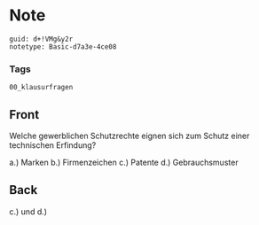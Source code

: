 # Note
```
guid: d+!VMg&y2r
notetype: Basic-d7a3e-4ce08
```

### Tags
```
00_klausurfragen
```

## Front
Welche gewerblichen Schutzrechte eignen sich zum Schutz einer technischen Erfindung? 

a.) Marken
b.) Firmenzeichen
c.) Patente
d.) Gebrauchsmuster

## Back
c.) und d.)
